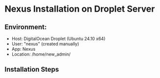 # Nexus Installation on Droplet Server

## Environment:
- Host: DigitalOcean Droplet (Ubuntu 24.10 x64)
- User: "nexus" (created manually)
- App: Nexus
- Location: /home/new_admin/

## Installation Steps
